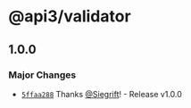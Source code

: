 # @api3/validator

## 1.0.0
### Major Changes



- [`5ffaa288`](https://github.com/Siegrift/airnode/commit/5ffaa2885d03fae450d7aabd62261eff60882317) Thanks [@Siegrift](https://github.com/Siegrift)! - Release v1.0.0

